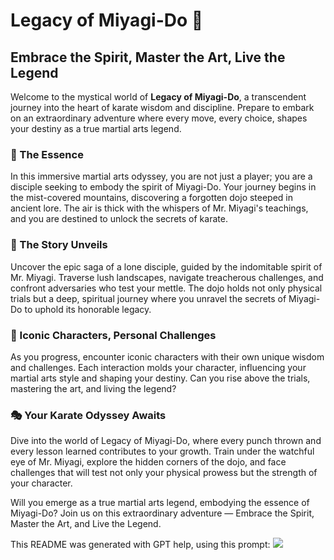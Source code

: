 # Legacy of Miyagi-Do 🥋

## Embrace the Spirit, Master the Art, Live the Legend

Welcome to the mystical world of **Legacy of Miyagi-Do**, a transcendent journey into the heart of karate wisdom and discipline. Prepare to embark on an extraordinary adventure where every move, every choice, shapes your destiny as a true martial arts legend.

### 🌟 The Essence

In this immersive martial arts odyssey, you are not just a player; you are a disciple seeking to embody the spirit of Miyagi-Do. Your journey begins in the mist-covered mountains, discovering a forgotten dojo steeped in ancient lore. The air is thick with the whispers of Mr. Miyagi's teachings, and you are destined to unlock the secrets of karate.

### 🥋 The Story Unveils

Uncover the epic saga of a lone disciple, guided by the indomitable spirit of Mr. Miyagi. Traverse lush landscapes, navigate treacherous challenges, and confront adversaries who test your mettle. The dojo holds not only physical trials but a deep, spiritual journey where you unravel the secrets of Miyagi-Do to uphold its honorable legacy.

### 💫 Iconic Characters, Personal Challenges

As you progress, encounter iconic characters with their own unique wisdom and challenges. Each interaction molds your character, influencing your martial arts style and shaping your destiny. Can you rise above the trials, mastering the art, and living the legend?

### 🎭 Your Karate Odyssey Awaits

Dive into the world of Legacy of Miyagi-Do, where every punch thrown and every lesson learned contributes to your growth. Train under the watchful eye of Mr. Miyagi, explore the hidden corners of the dojo, and face challenges that will test not only your physical prowess but the strength of your character.

Will you emerge as a true martial arts legend, embodying the essence of Miyagi-Do? Join us on this extraordinary adventure — Embrace the Spirit, Master the Art, and Live the Legend.



This README was generated with GPT help, using this prompt:
![](https://i.ibb.co/jGtmFsD/image.png)
